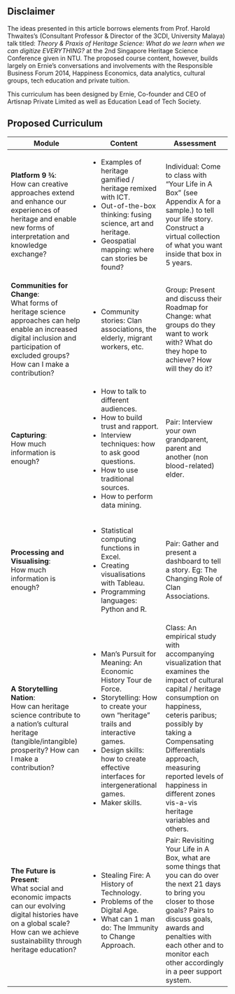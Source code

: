 ## Disclaimer
The ideas presented in this article borrows elements from Prof. Harold Thwaites’s (Consultant Professor & Director of the 3CDI, University Malaya) talk titled: *Theory & Praxis of Heritage Science: What do we learn when we can digitize EVERYTHING?* at the 2nd Singapore Heritage Science Conference given in NTU. The proposed course content, however, builds largely on Ernie’s conversations and involvements with the Responsible Business Forum 2014, Happiness Economics, data analytics, cultural groups, tech education and private tuition.

This curriculum has been designed by Ernie, Co-founder and CEO of Artisnap Private Limited as well as Education Lead of Tech Society.

## Proposed Curriculum

|Module  |Content  |Assessment|
| ------------- | ----------- | ------------- |
| **Platform 9 ¾**:<br>How can creative approaches extend and enhance our experiences of heritage and enable new forms of interpretation and knowledge exchange?     |  <ul><li>Examples of heritage gamified / heritage remixed with ICT.</li><li>Out-of-the-box thinking: fusing science, art and heritage.</li><li>Geospatial mapping: where can stories be found?</li></ul>|Individual: Come to class with “Your Life in A Box” (see Appendix A for a sample.) to tell your life story. Construct a virtual collection of what you want inside that box in 5 years.|
| **Communities for Change**:<br>What forms of heritage science approaches can help enable an increased digital inclusion and participation of excluded groups? How can I make a contribution?     |  <ul><li>Community stories: Clan associations, the elderly, migrant workers, etc.</li></ul>|Group: Present and discuss their Roadmap for Change: what groups do they want to work with? What do they hope to achieve? How will they do it?|
| **Capturing**:<br>How much information is enough?|  <ul><li>How to talk to different audiences.</li><li>How to build trust and rapport.</li><li>Interview techniques: how to ask good questions.</li><li>How to use traditional sources.</li><li>How to perform data mining.</li></ul>|Pair: Interview your own grandparent, parent and another (non blood-related) elder.|
| **Processing and Visualising**:<br>How much information is enough?|  <ul><li>Statistical computing functions in Excel.</li><li>Creating visualisations with Tableau.</li><li>Programming languages: Python and R.</li></ul>|Pair: Gather and present a dashboard to tell a story. Eg: The Changing Role of Clan Associations.|
| **A Storytelling Nation**:<br>How can heritage science contribute to a nation’s cultural heritage (tangible/intangible) prosperity? How can I make a contribution?|<ul><li>Man’s Pursuit for Meaning: An Economic History Tour de Force.</li><li>Storytelling: How to create your own “heritage” trails and interactive games.</li><li>Design skills: how to create effective interfaces for intergenerational games.</li><li>Maker skills.</li></ul>|Class: An empirical study with accompanying visualization that examines the impact of cultural capital / heritage consumption on happiness, ceteris paribus; possibly by taking a Compensating Differentials approach, measuring reported levels of happiness in different zones vis-a-vis heritage variables and others.|
| **The Future is Present**:<br>What social and economic impacts can our evolving digital histories have on a global scale? How can we achieve sustainability through heritage education?|<ul><li>Stealing Fire: A History of Technology.</li><li>Problems of the Digital Age.</li><li>What can 1 man do: The Immunity to Change Approach.</li></ul>| Pair: Revisiting Your Life in A Box, what are some things that you can do over the next 21 days to bring you closer to those goals? Pairs to discuss goals, awards and penalties with each other and to monitor each other accordingly in a peer support system.|
